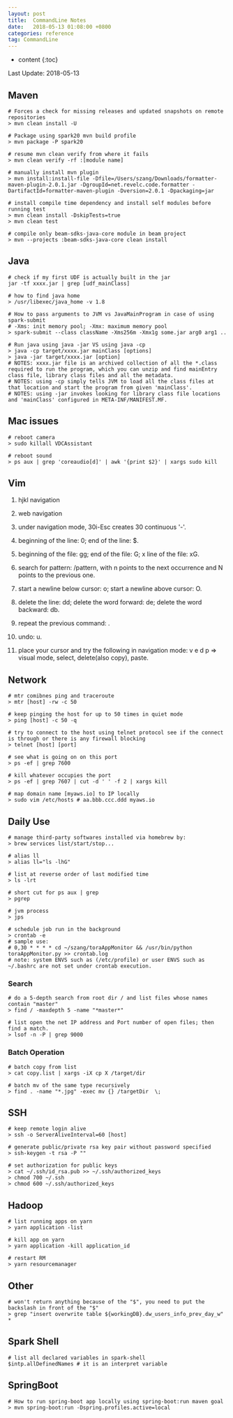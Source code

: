 ```yaml
---
layout: post
title:  CommandLine Notes
date:   2018-05-13 01:08:00 +0800
categories: reference
tag: CommandLine
---
```


* content
{:toc}



Last Update: 2018-05-13

## Maven
```shell
# Forces a check for missing releases and updated snapshots on remote repositories
> mvn clean install -U

# Package using spark20 mvn build profile
> mvn package -P spark20

# resume mvn clean verify from where it fails
> mvn clean verify -rf :[module name]

# manually install mvn plugin
> mvn install:install-file -Dfile=/Users/szang/Downloads/formatter-maven-plugin-2.0.1.jar -DgroupId=net.revelc.code.formatter -DartifactId=formatter-maven-plugin -Dversion=2.0.1 -Dpackaging=jar

# install compile time dependency and install self modules before running test
> mvn clean install -DskipTests=true
> mvn clean test

# compile only beam-sdks-java-core module in beam project
> mvn --projects :beam-sdks-java-core clean install
```

## Java
```shell
# check if my first UDF is actually built in the jar
jar -tf xxxx.jar | grep [udf_mainClass]

# how to find java home
> /usr/libexec/java_home -v 1.8

# How to pass arguments to JVM vs JavaMainProgram in case of using spark-submit
# -Xms: init memory pool; -Xmx: maximum memory pool
> spark-submit --class className -Xms256m -Xmx1g some.jar arg0 arg1 ..

# Run java using java -jar VS using java -cp
> java -cp target/xxxx.jar mainClass [options]
> java -jar target/xxxx.jar [option]
# NOTES: xxxx.jar file is an archived collection of all the *.class required to run the program, which you can unzip and find mainEntry class file, library class files and all the metadata.
# NOTES: using -cp simply tells JVM to load all the class files at that location and start the program from given 'mainClass'.
# NOTES: using -jar invokes looking for library class file locations and 'mainClass' configured in META-INF/MANIFEST.MF.

```


## Mac issues
```shell
# reboot camera
> sudo killall VDCAssistant

# reboot sound
> ps aux | grep 'coreaudio[d]' | awk '{print $2}' | xargs sudo kill
```


## Vim
1. hjkl navigation  

2. web navigation  

3. under navigation mode, 30i-Esc creates 30 continuous '-'.  

4. beginning of the line: 0; end of the line: $.  

5. beginning of the file: gg; end of the file: G; x line of the file: xG.  

6. search for pattern: /pattern, with n points to the next  occurrence and N points to the previous one.  

7. start a newline below cursor: o; start a newline above cursor: O.  

8. delete the line: dd; delete the word forward: de; delete the word backward: db.  

9. repeat the previous command: .  

10. undo: u.  

11. place your cursor and try the following in navigation mode: v e d p => visual mode, select, delete(also copy), paste.  


## Network
```shell
# mtr comibnes ping and traceroute
> mtr [host] -rw -c 50

# keep pinging the host for up to 50 times in quiet mode
> ping [host] -c 50 -q

# try to connect to the host using telnet protocol see if the connect is through or there is any firewall blocking
> telnet [host] [port]

# see what is going on on this port
> ps -ef | grep 7600

# kill whatever occupies the port
> ps -ef | grep 7607 | cut -d ' ' -f 2 | xargs kill

# map domain name [myaws.io] to IP locally
> sudo vim /etc/hosts # aa.bbb.ccc.ddd myaws.io
```


## Daily Use
```shell
# manage third-party softwares installed via homebrew by:
> brew services list/start/stop...

# alias ll
> alias ll="ls -lhG"

# list at reverse order of last modified time
> ls -lrt

# short cut for ps aux | grep
> pgrep 

# jvm process
> jps

# schedule job run in the background
> crontab -e
# sample use:
# 0,30 * * * * cd ~/szang/toraAppMonitor && /usr/bin/python toraAppMonitor.py >> crontab.log
# note: system ENVS such as (/etc/profile) or user ENVS such as ~/.bashrc are not set under crontab execution.
```


### Search
```shell
# do a 5-depth search from root dir / and list files whose names contain "master"
> find / -maxdepth 5 -name "*master*"

# list open the net IP address and Port number of open files; then find a match.
> lsof -n -P | grep 9000
```


### Batch Operation
```shell
# batch copy from list
> cat copy.list | xargs -iX cp X /target/dir

# batch mv of the same type recursively
> find . -name "*.jpg" -exec mv {} /targetDir  \;
```


## SSH
```shell
# keep remote login alive
> ssh -o ServerAliveInterval=60 [host]

# generate public/private rsa key pair without password specified
> ssh-keygen -t rsa -P ""

# set authorization for public keys
> cat ~/.ssh/id_rsa.pub >> ~/.ssh/authorized_keys
> chmod 700 ~/.ssh
> chmod 600 ~/.ssh/authorized_keys
```


## Hadoop
```shell
# list running apps on yarn
> yarn application -list

# kill app on yarn
> yarn application -kill application_id

# restart RM
> yarn resourcemanager
```


## Other
```shell
# won't return anything because of the "$", you need to put the backslash in front of the "$"
> grep "insert overwrite table ${workingDB}.dw_users_info_prev_day_w" *

```


## Spark Shell
```shell
# list all declared variables in spark-shell
$intp.allDefinedNames # it is an interpret variable
```


## SpringBoot
```shell
# How to run spring-boot app locally using spring-boot:run maven goal
> mvn spring-boot:run -Dspring.profiles.active=local
```